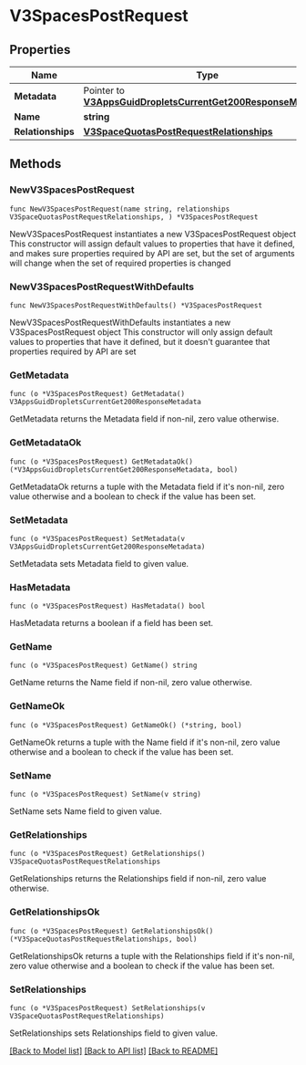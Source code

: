 # V3SpacesPostRequest

## Properties

Name | Type | Description | Notes
------------ | ------------- | ------------- | -------------
**Metadata** | Pointer to [**V3AppsGuidDropletsCurrentGet200ResponseMetadata**](V3AppsGuidDropletsCurrentGet200ResponseMetadata.md) |  | [optional] 
**Name** | **string** |  | 
**Relationships** | [**V3SpaceQuotasPostRequestRelationships**](V3SpaceQuotasPostRequestRelationships.md) |  | 

## Methods

### NewV3SpacesPostRequest

`func NewV3SpacesPostRequest(name string, relationships V3SpaceQuotasPostRequestRelationships, ) *V3SpacesPostRequest`

NewV3SpacesPostRequest instantiates a new V3SpacesPostRequest object
This constructor will assign default values to properties that have it defined,
and makes sure properties required by API are set, but the set of arguments
will change when the set of required properties is changed

### NewV3SpacesPostRequestWithDefaults

`func NewV3SpacesPostRequestWithDefaults() *V3SpacesPostRequest`

NewV3SpacesPostRequestWithDefaults instantiates a new V3SpacesPostRequest object
This constructor will only assign default values to properties that have it defined,
but it doesn't guarantee that properties required by API are set

### GetMetadata

`func (o *V3SpacesPostRequest) GetMetadata() V3AppsGuidDropletsCurrentGet200ResponseMetadata`

GetMetadata returns the Metadata field if non-nil, zero value otherwise.

### GetMetadataOk

`func (o *V3SpacesPostRequest) GetMetadataOk() (*V3AppsGuidDropletsCurrentGet200ResponseMetadata, bool)`

GetMetadataOk returns a tuple with the Metadata field if it's non-nil, zero value otherwise
and a boolean to check if the value has been set.

### SetMetadata

`func (o *V3SpacesPostRequest) SetMetadata(v V3AppsGuidDropletsCurrentGet200ResponseMetadata)`

SetMetadata sets Metadata field to given value.

### HasMetadata

`func (o *V3SpacesPostRequest) HasMetadata() bool`

HasMetadata returns a boolean if a field has been set.

### GetName

`func (o *V3SpacesPostRequest) GetName() string`

GetName returns the Name field if non-nil, zero value otherwise.

### GetNameOk

`func (o *V3SpacesPostRequest) GetNameOk() (*string, bool)`

GetNameOk returns a tuple with the Name field if it's non-nil, zero value otherwise
and a boolean to check if the value has been set.

### SetName

`func (o *V3SpacesPostRequest) SetName(v string)`

SetName sets Name field to given value.


### GetRelationships

`func (o *V3SpacesPostRequest) GetRelationships() V3SpaceQuotasPostRequestRelationships`

GetRelationships returns the Relationships field if non-nil, zero value otherwise.

### GetRelationshipsOk

`func (o *V3SpacesPostRequest) GetRelationshipsOk() (*V3SpaceQuotasPostRequestRelationships, bool)`

GetRelationshipsOk returns a tuple with the Relationships field if it's non-nil, zero value otherwise
and a boolean to check if the value has been set.

### SetRelationships

`func (o *V3SpacesPostRequest) SetRelationships(v V3SpaceQuotasPostRequestRelationships)`

SetRelationships sets Relationships field to given value.



[[Back to Model list]](../README.md#documentation-for-models) [[Back to API list]](../README.md#documentation-for-api-endpoints) [[Back to README]](../README.md)


